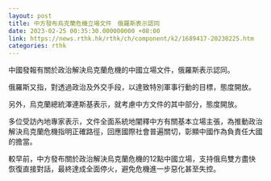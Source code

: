 ```yaml
---
layout: post
title: 中方發布烏克蘭危機立場文件　俄羅斯表示認同
date: 2023-02-25 00:35:30.000000000 +08:00
link: https://news.rthk.hk/rthk/ch/component/k2/1689417-20230225.htm
categories: rthk
---
```


中國發報有關於政治解決烏克蘭危機的中國立場文件，俄羅斯表示認同。

俄羅斯又指，對透過政治及外交手段，以達致特別軍事行動的目標，態度開放。

另外，烏克蘭總統澤連斯基表示，就考慮中方文件的其中部分，態度開放。

多位受訪內地專家表示，文件全面系統地闡釋中方有關基本立場主張，為推動政治解決烏克蘭危機指明正確路徑，回應國際社會普遍關切，彰顯中國作為負責任大國的擔當。

較早前，中方發布關於政治解決烏克蘭危機的12點中國立場，支持俄烏雙方盡快恢復直接對話，最終達成全面停火，避免危機進一步惡化甚至失控。

